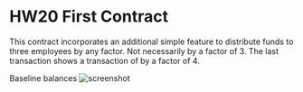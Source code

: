 # HW20 First Contract

This contract incorporates an additional simple feature to distribute funds to three employees by any factor.  Not necessarily by a factor of 3. The last transaction shows a transaction of by a factor of 4.

Baseline balances ![screenshot]()

